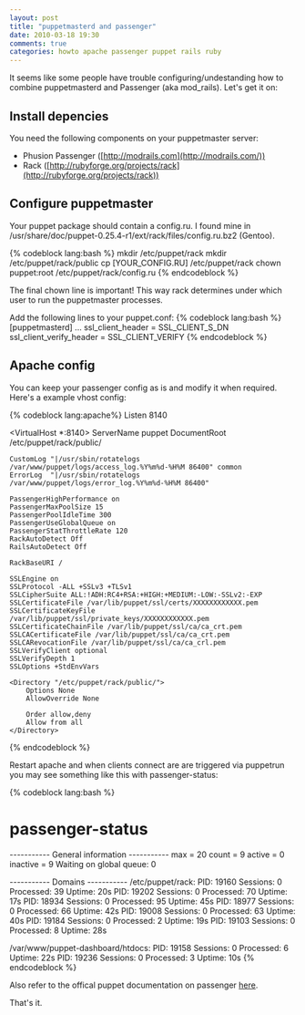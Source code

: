 ```yaml
---
layout: post
title: "puppetmasterd and passenger"
date: 2010-03-18 19:30
comments: true
categories: howto apache passenger puppet rails ruby
---
```

It seems like some people have trouble configuring/undestanding how to combine puppetmasterd and Passenger (aka mod_rails). Let's get it on:

## Install depencies

You need the following components on your puppetmaster server:
	
  * Phusion Passenger ([http://modrails.com](http://modrails.com/))
  * Rack ([http://rubyforge.org/projects/rack](http://rubyforge.org/projects/rack))

<!--more-->

## Configure puppetmaster

Your puppet package should contain a config.ru. I found mine in /usr/share/doc/puppet-0.25.4-r1/ext/rack/files/config.ru.bz2 (Gentoo).

{% codeblock lang:bash %}
mkdir /etc/puppet/rack
mkdir /etc/puppet/rack/public
cp [YOUR_CONFIG.RU] /etc/puppet/rack
chown puppet:root /etc/puppet/rack/config.ru
{% endcodeblock %}

The final chown line is important! This way rack determines under which user to run the puppetmaster processes.

Add the following lines to your puppet.conf:
{% codeblock lang:bash %}
[puppetmasterd]
...
ssl_client_header = SSL_CLIENT_S_DN
ssl_client_verify_header = SSL_CLIENT_VERIFY
{% endcodeblock %}

## Apache config

You can keep your passenger config as is and modify it when required. Here's a example vhost config:

{% codeblock lang:apache%}
Listen 8140

<VirtualHost *:8140>
    ServerName puppet
    DocumentRoot /etc/puppet/rack/public/

    CustomLog "|/usr/sbin/rotatelogs /var/www/puppet/logs/access_log.%Y%m%d-%H%M 86400" common
    ErrorLog  "|/usr/sbin/rotatelogs /var/www/puppet/logs/error_log.%Y%m%d-%H%M 86400"

    PassengerHighPerformance on
    PassengerMaxPoolSize 15
    PassengerPoolIdleTime 300
    PassengerUseGlobalQueue on
    PassengerStatThrottleRate 120
    RackAutoDetect Off
    RailsAutoDetect Off

    RackBaseURI /

    SSLEngine on
    SSLProtocol -ALL +SSLv3 +TLSv1
    SSLCipherSuite ALL:!ADH:RC4+RSA:+HIGH:+MEDIUM:-LOW:-SSLv2:-EXP
    SSLCertificateFile /var/lib/puppet/ssl/certs/XXXXXXXXXXXX.pem
    SSLCertificateKeyFile /var/lib/puppet/ssl/private_keys/XXXXXXXXXXXX.pem
    SSLCertificateChainFile /var/lib/puppet/ssl/ca/ca_crt.pem
    SSLCACertificateFile /var/lib/puppet/ssl/ca/ca_crt.pem
    SSLCARevocationFile /var/lib/puppet/ssl/ca/ca_crl.pem
    SSLVerifyClient optional
    SSLVerifyDepth 1
    SSLOptions +StdEnvVars

    <Directory "/etc/puppet/rack/public/">
        Options None
        AllowOverride None

        Order allow,deny
        Allow from all
    </Directory>
</Virtualhost>
{% endcodeblock %}

Restart apache and when clients connect are are triggered via puppetrun you may see something like this with passenger-status:

{% codeblock lang:bash %}
# passenger-status
----------- General information -----------
max      = 20
count    = 9
active   = 0
inactive = 9
Waiting on global queue: 0

----------- Domains -----------
/etc/puppet/rack:
  PID: 19160   Sessions: 0    Processed: 39      Uptime: 20s
  PID: 19202   Sessions: 0    Processed: 70      Uptime: 17s
  PID: 18934   Sessions: 0    Processed: 95      Uptime: 45s
  PID: 18977   Sessions: 0    Processed: 66      Uptime: 42s
  PID: 19008   Sessions: 0    Processed: 63      Uptime: 40s
  PID: 19184   Sessions: 0    Processed: 2       Uptime: 19s
  PID: 19103   Sessions: 0    Processed: 8       Uptime: 28s

/var/www/puppet-dashboard/htdocs:
  PID: 19158   Sessions: 0    Processed: 6       Uptime: 22s
  PID: 19236   Sessions: 0    Processed: 3       Uptime: 10s
{% endcodeblock %}

Also refer to the offical puppet documentation on passenger [here](http://docs.puppetlabs.com/guides/passenger.html)</a>.

That's it.
